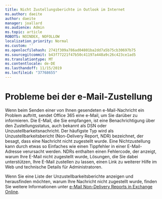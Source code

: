 ```yaml
---
title: Nicht Zustellungsberichte in Outlook im Internet
ms.author: daeite
author: daeite
manager: joallard
ms.audience: Admin
ms.topic: article
ROBOTS: NOINDEX, NOFOLLOW
localization_priority: Normal
ms.custom: ''
ms.openlocfilehash: 2741f309a786ad04801ba2dd7a5b75cb30697b75
ms.sourcegitcommit: b43f77221f47b50c41197a448a9c26c423ce1ad5
ms.translationtype: MT
ms.contentlocale: de-DE
ms.lasthandoff: 11/15/2019
ms.locfileid: "37768655"
---
```

# <a name="issues-with-email-delivery"></a>Probleme bei der e-Mail-Zustellung

Wenn beim Senden einer von Ihnen gesendeten e-Mail-Nachricht ein Problem auftritt, sendet Office 365 eine e-Mail, um Sie darüber zu informieren. Die E-Mail, die Sie empfangen, ist eine Benachrichtigung über den Zustellungsstatus, auch bekannt als DSN oder Unzustellbarkeitsnachricht. Der häufigste Typ wird als Unzustellbarkeitsbericht (Non-Delivery Report, NDR) bezeichnet, der besagt, dass eine Nachricht nicht zugestellt wurde. Eine Nichtzustellung kann durch etwas so Einfaches wie einen Tippfehler in einer E-Mail-Adresse verursacht werden. NDRs enthalten einen Fehlercode, der anzeigt, warum Ihre E-Mail nicht zugestellt wurde, Lösungen, die Sie dabei unterstützen, Ihre E-Mail zustellen zu lassen, einen Link zu weiterer Hilfe im Web und technische Details für Administratoren.

Wenn Sie eine Liste der Unzustellbarkeitsberichte anzeigen und herausfinden möchten, warum Ihre Nachricht nicht zugestellt wurde, finden Sie weitere Informationen unter [e-Mail Non-Delivery Reports in Exchange Online](https://docs.microsoft.com/exchange/mail-flow-best-practices/non-delivery-reports-in-exchange-online/non-delivery-reports-in-exchange-online).